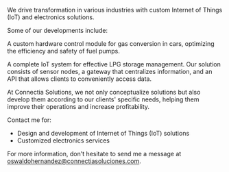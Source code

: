 We drive transformation in various industries with custom Internet of Things (IoT) and electronics solutions.

Some of our developments include:

A custom hardware control module for gas conversion in cars, optimizing the efficiency and safety of fuel pumps.

A complete IoT system for effective LPG storage management. Our solution consists of sensor nodes, a gateway that centralizes information, and an API that allows clients to conveniently access data.

At Connectia Solutions, we not only conceptualize solutions but also develop them according to our clients' specific needs, helping them improve their operations and increase profitability.

Contact me for:
- Design and development of Internet of Things (IoT) solutions
- Customized electronics services

For more information, don't hesitate to send me a message at oswaldohernandez@connectiasoluciones.com.
